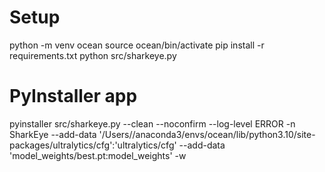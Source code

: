 # Setup
python -m venv ocean
source ocean/bin/activate
pip install -r requirements.txt
python src/sharkeye.py

# PyInstaller app
pyinstaller src/sharkeye.py --clean --noconfirm --log-level ERROR -n SharkEye --add-data '/Users/<username>/anaconda3/envs/ocean/lib/python3.10/site-packages/ultralytics/cfg':'ultralytics/cfg' --add-data 'model_weights/best.pt:model_weights' -w